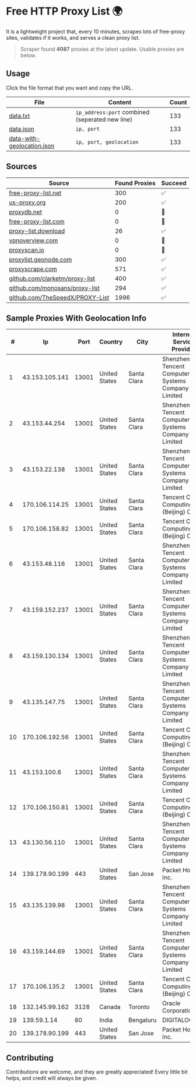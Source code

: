 
# Free HTTP Proxy List 🌍

It is a lightweight project that, every 10 minutes, scrapes lots of free-proxy sites, validates if it works, and serves a clean proxy list.


> Scraper found **4087** proxies at the latest update. Usable proxies are below.

## Usage

Click the file format that you want and copy the URL.


|File|Content|Count|
|----|-------|-----|
|[data.txt](https://raw.githubusercontent.com/themiralay/Proxy-List-World/master/data.txt)|`ip_address:port` combined (seperated new line)|133|
|[data.json](https://raw.githubusercontent.com/themiralay/Proxy-List-World/master/data.json)|`ip, port`|133|
|[data-with-geolocation.json](https://raw.githubusercontent.com/themiralay/Proxy-List-World/master/data-with-geolocation.json)|`ip, port, geolocation`|133|

## Sources

|Source|Found Proxies|Succeed|
|------|-------------|-------|
|[free-proxy-list.net](https://free-proxy-list.net)|300|✅|
|[us-proxy.org](https://www.us-proxy.org)|200|✅|
|[proxydb.net](http://proxydb.net)|0|🚫|
|[free-proxy-list.com](https://free-proxy-list.com/?page=&port=&type%5B%5D=http&type%5B%5D=https&up_time=0&search=Search)|0|🚫|
|[proxy-list.download](https://www.proxy-list.download/HTTP)|26|✅|
|[vpnoverview.com](https://vpnoverview.com/privacy/anonymous-browsing/free-proxy-servers)|0|🚫|
|[proxyscan.io](https://www.proxyscan.io)|0|🚫|
|[proxylist.geonode.com](https://proxylist.geonode.com/api/proxy-list?limit=300&page=1&sort_by=lastChecked&sort_type=desc&protocols=http,https)|300|✅|
|[proxyscrape.com](https://api.proxyscrape.com/v2/?request=displayproxies&protocol=http&timeout=10000&country=all&ssl=all&anonymity=all)|571|✅|
|[github.com/clarketm/proxy-list](https://raw.githubusercontent.com/clarketm/proxy-list/master/proxy-list-raw.txt)|400|✅|
|[github.com/monosans/proxy-list](https://raw.githubusercontent.com/monosans/proxy-list/main/proxies/http.txt)|294|✅|
|[github.com/TheSpeedX/PROXY-List](https://raw.githubusercontent.com/TheSpeedX/PROXY-List/master/http.txt)|1996|✅|


## Sample Proxies With Geolocation Info

|#|Ip|Port|Country|City|Internet Service Provider|
|-|--|----|-------|----|-------------------------|
|1|43.153.105.141|13001|United States|Santa Clara|Shenzhen Tencent Computer Systems Company Limited|
|2|43.153.44.254|13001|United States|Santa Clara|Shenzhen Tencent Computer Systems Company Limited|
|3|43.153.22.138|13001|United States|Santa Clara|Shenzhen Tencent Computer Systems Company Limited|
|4|170.106.114.25|13001|United States|Santa Clara|Tencent Cloud Computing (Beijing) Co|
|5|170.106.158.82|13001|United States|Santa Clara|Tencent Cloud Computing (Beijing) Co|
|6|43.153.48.116|13001|United States|Santa Clara|Shenzhen Tencent Computer Systems Company Limited|
|7|43.159.152.237|13001|United States|Santa Clara|Shenzhen Tencent Computer Systems Company Limited|
|8|43.159.130.134|13001|United States|Santa Clara|Shenzhen Tencent Computer Systems Company Limited|
|9|43.135.147.75|13001|United States|Santa Clara|Shenzhen Tencent Computer Systems Company Limited|
|10|170.106.192.56|13001|United States|Santa Clara|Tencent Cloud Computing (Beijing) Co|
|11|43.153.100.6|13001|United States|Santa Clara|Shenzhen Tencent Computer Systems Company Limited|
|12|170.106.150.81|13001|United States|Santa Clara|Tencent Cloud Computing (Beijing) Co|
|13|43.130.56.110|13001|United States|Santa Clara|Shenzhen Tencent Computer Systems Company Limited|
|14|139.178.90.199|443|United States|San Jose|Packet Host, Inc.|
|15|43.135.139.98|13001|United States|Santa Clara|Shenzhen Tencent Computer Systems Company Limited|
|16|43.159.144.69|13001|United States|Santa Clara|Shenzhen Tencent Computer Systems Company Limited|
|17|170.106.135.2|13001|United States|Santa Clara|Tencent Cloud Computing (Beijing) Co|
|18|132.145.99.162|3128|Canada|Toronto|Oracle Corporation|
|19|139.59.1.14|80|India|Bengaluru|DIGITALOCEAN|
|20|139.178.90.199|443|United States|San Jose|Packet Host, Inc.|



## Contributing

Contributions are welcome, and they are greatly appreciated! Every
little bit helps, and credit will always be given.

